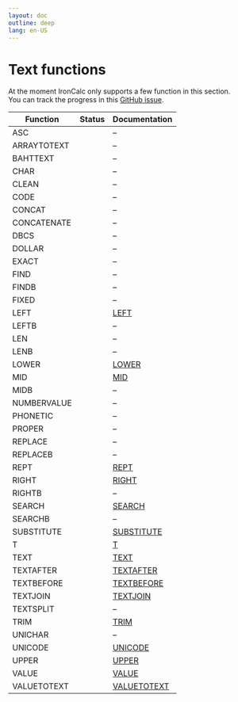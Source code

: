 ```yaml
---
layout: doc
outline: deep
lang: en-US
---
```


# Text functions

At the moment IronCalc only supports a few function in this section.  
You can track the progress in this [GitHub issue](https://github.com/ironcalc/IronCalc/issues/56).

| Function    | Status                                         | Documentation |
| ----------- | ---------------------------------------------- | ------------- |
| ASC         | <Badge type="info" text="Not implemented yet" /> | –             |
| ARRAYTOTEXT | <Badge type="info" text="Not implemented yet" /> | –             |
| BAHTTEXT    | <Badge type="info" text="Not implemented yet" /> | –             |
| CHAR        | <Badge type="info" text="Not implemented yet" /> | –             |
| CLEAN       | <Badge type="info" text="Not implemented yet" /> | –             |
| CODE        | <Badge type="info" text="Not implemented yet" /> | –             |
| CONCAT      | <Badge type="tip" text="Available" />          | –             |
| CONCATENATE | <Badge type="tip" text="Available" />          | –             |
| DBCS        | <Badge type="info" text="Not implemented yet" /> | –             |
| DOLLAR      | <Badge type="info" text="Not implemented yet" /> | –             |
| EXACT       | <Badge type="tip" text="Available" />          | –             |
| FIND        | <Badge type="tip" text="Available" />          | –             |
| FINDB       | <Badge type="info" text="Not implemented yet" /> | –             |
| FIXED       | <Badge type="info" text="Not implemented yet" /> | –             |
| LEFT        | <Badge type="tip" text="Available" />          | [LEFT](text/left) |
| LEFTB       | <Badge type="info" text="Not implemented yet" /> | –             |
| LEN         | <Badge type="tip" text="Available" />          | –             |
| LENB        | <Badge type="info" text="Not implemented yet" /> | –             |
| LOWER       | <Badge type="tip" text="Available" />          | [LOWER](text/lower) |
| MID         | <Badge type="tip" text="Available" />          | [MID](text/mid) |
| MIDB        | <Badge type="info" text="Not implemented yet" /> | –             |
| NUMBERVALUE | <Badge type="info" text="Not implemented yet" /> | –             |
| PHONETIC    | <Badge type="info" text="Not implemented yet" /> | –             |
| PROPER      | <Badge type="tip" text="Available" />          | –             |
| REPLACE     | <Badge type="tip" text="Available" />          | –             |
| REPLACEB    | <Badge type="info" text="Not implemented yet" /> | –             |
| REPT        | <Badge type="tip" text="Available" />          | [REPT](text/rept) |
| RIGHT       | <Badge type="tip" text="Available" />          | [RIGHT](text/right) |
| RIGHTB      | <Badge type="info" text="Not implemented yet" /> | –             |
| SEARCH      | <Badge type="tip" text="Available" />          | [SEARCH](text/search) |
| SEARCHB     | <Badge type="info" text="Not implemented yet" /> | –             |
| SUBSTITUTE  | <Badge type="tip" text="Available" />          | [SUBSTITUTE](text/substitute) |
| T           | <Badge type="tip" text="Available" />          | [T](text/t) |
| TEXT        | <Badge type="tip" text="Available" />          | [TEXT](text/text) |
| TEXTAFTER   | <Badge type="tip" text="Available" />          | [TEXTAFTER](text/textafter) |
| TEXTBEFORE  | <Badge type="tip" text="Available" />          | [TEXTBEFORE](text/textbefore) |
| TEXTJOIN    | <Badge type="tip" text="Available" />          | [TEXTJOIN](text/textjoin) |
| TEXTSPLIT   | <Badge type="info" text="Not implemented yet" /> | –             |
| TRIM        | <Badge type="tip" text="Available" />          | [TRIM](text/trim) |
| UNICHAR     | <Badge type="info" text="Not implemented yet" /> | –             |
| UNICODE     | <Badge type="tip" text="Available" />          | [UNICODE](text/unicode) |
| UPPER       | <Badge type="tip" text="Available" />          | [UPPER](text/upper) |
| VALUE       | <Badge type="tip" text="Available" />          | [VALUE](text/value) |
| VALUETOTEXT | <Badge type="tip" text="Available" />          | [VALUETOTEXT](text/valuetotext) |
